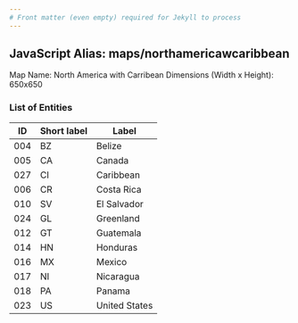 ```yaml
---
# Front matter (even empty) required for Jekyll to process
---
```


## JavaScript Alias: maps/northamericawcaribbean

Map Name: North America with Carribean
Dimensions (Width x Height): 650x650





### List of Entities

ID | Short label | Label
---|---|---|
004|BZ|Belize
005|CA|Canada
027|CI|Caribbean
006|CR|Costa Rica
010|SV|El Salvador
024|GL|Greenland
012|GT|Guatemala
014|HN|Honduras
016|MX|Mexico
017|NI|Nicaragua
018|PA|Panama
023|US|United States